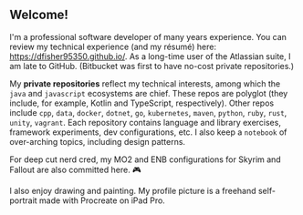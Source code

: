 <!--
**dfisher95350/dfisher95350** is a ✨ _special_ ✨ repository because its `README.md` (this file) appears on your GitHub profile.

Here are some ideas to get you started:

- 🔭 I’m currently working on ...
- 🌱 I’m currently learning ...
- 👯 I’m looking to collaborate on ...
- 🤔 I’m looking for help with ...
- 💬 Ask me about ...
- 📫 How to reach me: ...
- 😄 Pronouns: ...
- ⚡ Fun fact: ...
-->

## Welcome!

I'm a professional software developer of many years experience. You can review my technical experience (and my résumé) here: https://dfisher95350.github.io/. As a long-time user of the Atlassian suite, I am late to GitHub. (Bitbucket was first to have no-cost private repositories.)

My **private repositories** reflect my technical interests, among which the `java` and `javascript` ecosystems are chief. These repos are polyglot (they include, for example, Kotlin and TypeScript, respectively).  Other repos include `cpp`, `data`, `docker`, `dotnet`, `go`, `kubernetes`, `maven`, `python`, `ruby`, `rust`, `unity`, `vagrant`. Each repository contains language and library exercises, framework experiments, dev configurations, etc. I also keep a `notebook` of over-arching topics, including design patterns. 

For deep cut nerd cred, my MO2 and ENB configurations for Skyrim and Fallout are also committed here. :video_game:

I also enjoy drawing and painting. My profile picture is a freehand self-portrait made with Procreate on iPad Pro.

